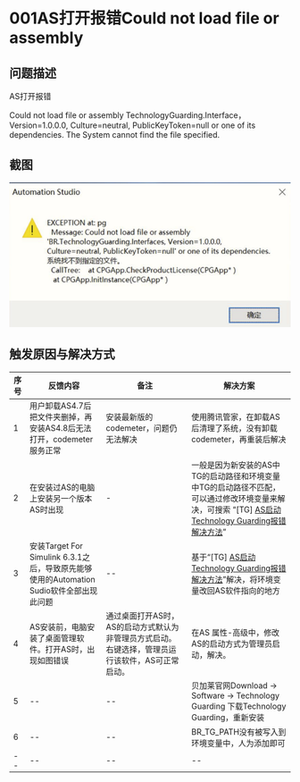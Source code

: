# 001AS打开报错Could not load file or assembly 
## 问题描述
AS打开报错

Could not load file or assembly 
TechnologyGuarding.Interface， Version=1.0.0.0, Culture=neutral, PublicKeyToken=null or one of its dependencies.
The System cannot find the file specified.

## 截图
![Img](./FILES/001AS打开报错Could%20not%20load%20file%20or%20assembly%20.md/img-20220713151104.png)




## 触发原因与解决方式
| 序号 | 反馈内容 | 备注 | 解决方案 |
| -- | -- | -- | -- |
| 1 | 用户卸载AS4.7后把文件夹删掉，再安装AS4.8后无法打开，codemeter服务正常 | 安装最新版的codemeter，问题仍无法解决 | 使用腾讯管家，在卸载AS后清理了系统，没有卸载codemeter，再重装后解决 |
| 2 | 在安装过AS的电脑上安装另一个版本AS时出现 | - | 一般是因为新安装的AS中TG的启动路径和环境变量中TG的启动路径不匹配，可以通过修改环境变量来解决，可搜索 “[TG] [AS启动Technology Guarding报错解决方法](https://gitee.com/yzydeer/BuR-FAQ/raw/master/B01_%E6%8A%80%E6%9C%AF_AutomationStudio/FILES/032AS%E5%90%AF%E5%8A%A8Technology%20Guarding%E6%8A%A5%E9%94%99%E8%A7%A3%E5%86%B3%E6%96%B9%E6%B3%95.md/AS%E5%90%AF%E5%8A%A8Technology%20Guarding%E6%8A%A5%E9%94%99%E8%A7%A3%E5%86%B3%E6%96%B9%E6%B3%95.pdf)” |
| 3 | 安装Target For Simulink 6.3.1之后，导致原先能够使用的Automation Sudio软件全部出现此问题 | -- | 基于“[TG] [AS启动Technology Guarding报错解决方法](https://gitee.com/yzydeer/BuR-FAQ/raw/master/B01_%E6%8A%80%E6%9C%AF_AutomationStudio/FILES/032AS%E5%90%AF%E5%8A%A8Technology%20Guarding%E6%8A%A5%E9%94%99%E8%A7%A3%E5%86%B3%E6%96%B9%E6%B3%95.md/AS%E5%90%AF%E5%8A%A8Technology%20Guarding%E6%8A%A5%E9%94%99%E8%A7%A3%E5%86%B3%E6%96%B9%E6%B3%95.pdf)”解决，将环境变量改回AS软件指向的地方 |
| 4 | AS安装前，电脑安装了桌面管理软件。打开AS时，出现如图错误 | 通过桌面打开AS时，AS的启动方式默认为非管理员方式启动。右键选择，管理员运行该软件，AS可正常启动。 | 在AS 属性-高级中，修改AS的启动方式为管理员启动，解决。 |
| 5 | -- | -- | 贝加莱官网Download -> Software -> Technology Guarding 下载Technology Guarding，重新安装 | 
| 6 | -- | -- | BR_TG_PATH没有被写入到环境变量中，人为添加即可 | 
| -- | -- | -- | -- | 